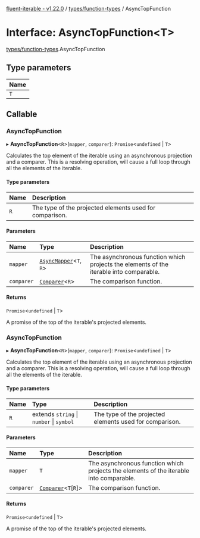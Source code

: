[fluent-iterable - v1.22.0](../README.md) / [types/function-types](../modules/types_function_types.md) / AsyncTopFunction

# Interface: AsyncTopFunction<T\>

[types/function-types](../modules/types_function_types.md).AsyncTopFunction

## Type parameters

| Name |
| :------ |
| `T` |

## Callable

### AsyncTopFunction

▸ **AsyncTopFunction**<`R`\>(`mapper`, `comparer`): `Promise`<`undefined` \| `T`\>

Calculates the top element of the iterable using an asynchronous projection and a comparer. This is a resolving operation, will cause a full loop through all the elements of the iterable.

#### Type parameters

| Name | Description |
| :------ | :------ |
| `R` | The type of the projected elements used for comparison. |

#### Parameters

| Name | Type | Description |
| :------ | :------ | :------ |
| `mapper` | [`AsyncMapper`](index.AsyncMapper.md)<`T`, `R`\> | The asynchronous function which projects the elements of the iterable into comparable. |
| `comparer` | [`Comparer`](index.Comparer.md)<`R`\> | The comparison function. |

#### Returns

`Promise`<`undefined` \| `T`\>

A promise of the top of the iterable's projected elements.

### AsyncTopFunction

▸ **AsyncTopFunction**<`R`\>(`mapper`, `comparer`): `Promise`<`undefined` \| `T`\>

Calculates the top element of the iterable using an asynchronous projection and a comparer. This is a resolving operation, will cause a full loop through all the elements of the iterable.

#### Type parameters

| Name | Type | Description |
| :------ | :------ | :------ |
| `R` | extends `string` \| `number` \| `symbol` | The type of the projected elements used for comparison. |

#### Parameters

| Name | Type | Description |
| :------ | :------ | :------ |
| `mapper` | `T` | The asynchronous function which projects the elements of the iterable into comparable. |
| `comparer` | [`Comparer`](index.Comparer.md)<`T`[`R`]\> | The comparison function. |

#### Returns

`Promise`<`undefined` \| `T`\>

A promise of the top of the iterable's projected elements.
